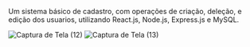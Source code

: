 Um sistema básico de cadastro, com operações de criação, deleção, e edição dos usuarios, utilizando React.js, Node.js, Express.js e MySQL.


![Captura de Tela (12)](https://user-images.githubusercontent.com/86307663/217882859-2c6f8126-d6b4-4aa1-a380-3c3244caa5e6.png)
![Captura de Tela (13)](https://user-images.githubusercontent.com/86307663/217882835-48acb27a-8bd6-44e1-8708-df7f29c18f7c.png)
